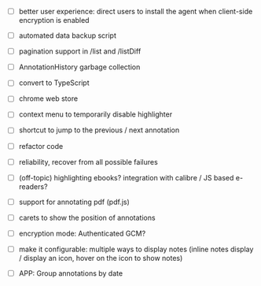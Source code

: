 * [ ] better user experience: direct users to install the agent when client-side encryption is enabled
* [ ] automated data backup script
* [ ] pagination support in /list and /listDiff
* [ ] AnnotationHistory garbage collection
* [ ] convert to TypeScript

* [ ] chrome web store
* [ ] context menu to temporarily disable highlighter
* [ ] shortcut to jump to the previous / next annotation
* [ ] refactor code
* [ ] reliability, recover from all possible failures
* [ ] (off-topic) highlighting ebooks? integration with calibre / JS based e-readers?  

* [ ] support for annotating pdf (pdf.js)
* [ ] carets to show the position of annotations
* [ ] encryption mode: Authenticated GCM?
* [ ] make it configurable: multiple ways to display notes (inline notes display / display an icon, hover on the icon to show notes)

* [ ] APP: Group annotations by date
